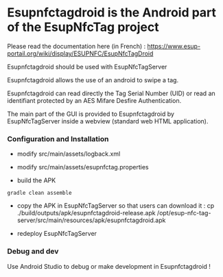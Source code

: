 Esupnfctagdroid is the Android part of the EsupNfcTag project
============================

Please read the documentation here (in French) :
https://www.esup-portail.org/wiki/display/ESUPNFC/EsupNfcTagDroid

Esupnfctagdroid should be used with EsupNfcTagServer

Esupnfctagdroid allows the use of an android to swipe a tag.

Esupnfctagdroid can read directly the Tag Serial Number (UID) or read an identifiant protected by an AES Mifare Desfire Authentication.

The main part of the GUI is provided to Esupnfctagdroid by EsupNfcTagServer inside a webview (standard web HTML application).


### Configuration and Installation

 * modify src/main/assets/logback.xml
 
 * modify src/main/assets/esupnfctag.properties

 * build the APK
```
gradle clean assemble
```

 * copy the APK in EsupNfcTagServer so that users can download it :
cp ./build/outputs/apk/esupnfctagdroid-release.apk /opt/esup-nfc-tag-server/src/main/resources/apk/esupnfctagdroid.apk

 * redeploy EsupNfcTagServer


### Debug and dev

Use Android Studio to debug or make development in Esupnfctagdroid !

